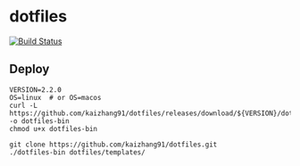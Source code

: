 # dotfiles

[![Build Status](https://travis-ci.org/kaizhang91/dotfiles.svg?branch=master)](https://travis-ci.org/kaizhang91/dotfiles)

## Deploy

```
VERSION=2.2.0
OS=linux  # or OS=macos
curl -L https://github.com/kaizhang91/dotfiles/releases/download/${VERSION}/dotfiles-${OS} -o dotfiles-bin
chmod u+x dotfiles-bin

git clone https://github.com/kaizhang91/dotfiles.git
./dotfiles-bin dotfiles/templates/
```
